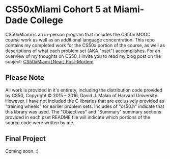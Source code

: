 # CS50xMiami Cohort 5 at Miami-Dade College

CS50xMiami is an in-person program that includes the CS50x MOOC course work as well as an additional language concentration. This repo contains my completed work for the CS50x portion of the course, as well as descriptions of what each problem set (AKA "pset") accomplishes.
For an overview of my thoughts on CS50, I invite you to read my blog post on the subject:
[CS50xMiami [Near] Post-Mortem](http://http://veritastrophe.com/cs50xmiami-near-post-mortem/)
## Please Note
All work is provided in it's entirety, including the distribution code provided by CS50, Copyright © 2015 – 2016, David J. Malan of Harvard University. However, I have not included the C libraries that are exclusively provided as "training wheels" for earlier problem sets. Includes of "cs50.h" indicate that this library was used.
The "Objectives" and "Summary" summary sections provided in each pset README file will indicate which portions of the source code were written by me.
## Final Project
Coming soon. :)
